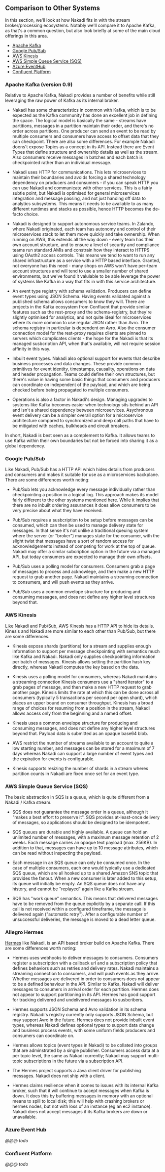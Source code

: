 ## Comparison to Other Systems

In this section, we'll look at how Nakadi fits in with the stream broker/processing ecosystems. Notably we'll compare it to Apache Kafka, as that's a common question, but also look briefly at some of the main cloud offerings in this area.

  - [Apache Kafka](#kafka)
  - [Google Pub/Sub](#pubsub)
  - [AWS Kinesis](#kinesis)
  - [AWS Simple Queue Service (SQS)](#sqs)
  - [Azure EventHub](#eventhub)
  - [Confluent Platform](#confluent)

<a name="kafka"></a>
### Apache Kafka (version 0.9)

Relative to Apache Kafka, Nakadi provides a number of benefits while still leveraging the raw power of Kafka as its internal broker. 

- Nakadi has some characteristics in common with Kafka, which is to be expected as the Kafka community has done an excellent job in defining the space. The logical model is basically the same - streams have partitions, messages in a partition maintain their order, and there's no order across partitions. One producer can send an event to be read by multiple consumers and consumers have access to offset data that they can checkpoint. There are also some differences. For example Nakadi doens't expose Topics as a concept in its API. Instead there are Event Types that define structure and ownership details as well as the stream. Also consumers receive messages in batches and each batch is checkpointed rather than an individual message.

- Nakadi uses HTTP for communications. This lets microservices to maintain their boundaries and avoids forcing a shared technology dependency on producers and consumers - if you can speak HTTP you can use Nakadi and communicate with other services. This is a fairly subtle point, but Nakadi is optimised for general microservices integration and message passing, and not just handing off data to analytics subsystems. This means it needs to be available to as many different runtimes and stacks as possible, hence HTTP becomes the de-facto choice.

- Nakadi is designed to support autonomous service teams. In Zalando, where Nakadi originated, each team has autonomy and control of their microservices stack to let them move quickly and take ownership. When running on AWS, this extends all the way down - every team has their own account structure, and to ensure a level of security and compliance teams run standard AMIs and constrain how they interact to HTTPS using OAuth2 access controls. This means we tend to want to run any shared infrastructure as a service with a HTTP based interface. Granted, not everyone has this need - many shops on AWS won't have per-team account structures and will tend to use a smaller number of shared environments, but we've found it valulable to be able leverage the power of systems like Kafka in a way that fits in with this service architecture. 

- An event type registry with schema validation. Producers can define event types using JSON Schema. Having events validated against a published schema allows consumers to know they will.  There are projects in the Kafka ecosystem from Confluent that provide similar features such as the rest-proxy and the schema-registry, but they're slightly optimised for analytics, and not quite ideal for microservices where its more common to use regular JSON rather than Avro. The schema registry in particular is dependent on Avro. Also the consumer connection model for the rest-proxy requires clients are pinned to servers which complicates clients - the hope for the Nakadi is that its managed susbcription API, when that's available, will not require session affinity in this way.

- Inbuilt event types. Nakadi also optional support for events that describe business processes and data changes. These provide common primitives for event identity, timestamps, causality, operations on data and header propagation. Teams could define their own structures, but there's value in having some basic things that consumers and producers can coordinate on independent of the payload, and which are being checked before being propagated to multiple consumers.

- Operations is also a factor in Nakadi's design. Managing upgrades to systems like Kafka becomes easier when technology sits behind an API and isn't a shared dependency between microservices. Asychronous event delivery can be a simpler overall option for a microservice architecture compared to synchronized and deep call paths that have to be mitigated with caches, bulkheads and circuit breakers.

In short, Nakadi is best seen as a complement to Kafka. It allows teams to use Kafka within their own boundaries but not be forced into sharing it as a global dependency.

<a name="pubsub"></a>
### Google Pub/Sub

Like Nakadi, Pub/Sub has a HTTP API which hides details from producers and consumers and makes it suitable for use as a microservices backplane. There are some differences worth noting:

- Pub/Sub lets you acknowledge every message individually rather than checkpointing a position in a logical log. This approach makes its model fairly different to the other systems mentioned here. While it implies that there are no inbuilt ordering assurances it does allow consumers to be very precise about what they have received. 

- Pub/Sub requires a susbcription to be setup before messages can be consumed, which can then be used to manage delivery state for messages. In that sense it's not unlike a traditional queuing system where the server (or "broker") manages state for the consumer, with the slight twist that messages have a sort of random access for acknowledgements instead of competing for work at the top of queue. Nakadi may offer a similar subcription option in the future via a managed API, but today consumers are expected to manage their own offsets.

- Pub/Sub uses a polling model for consumers. Consumers grab a page of messages to process and acknowlege, and then make a new HTTP request to grab another page. Nakadi maintains a streaming connection to consumers, and will push events as they arrive.

- Pub/Sub uses a common envelope structure for producing and consuming messages, and does not define any higher level structures beyond that.

<a name="kinesis"></a>
### AWS Kinesis

Like Nakadi and Pub/Sub, AWS Kinesis has a HTTP API to hide its details. Kinesis and Nakadi are more similar to each other than Pub/Sub, but there are some differences.

- Kinesis expose shards (partitions) for a stream and supplies enough information to support per message checkpointing with semantics much like Kafka and Nakadi. Nakadi only supplies checkpointing information per batch of messages. Kinesis allows setting the partition hash key directly, whereas Nakadi computes the key based on the data. 

- Kinesis uses a polling model for consumers, whereas Nakadi maintains a streaming connection Kinesis consumers use a "shard iterator" to a grab pages of message, and then make a new HTTP request to grab another page. Kinesis limits the rate at which this can be done across all consumers (typically 5 transactions per second per open shard), which places an upper bound on consumer throughput. Kinesis has a broad range of choices for resuming from a position in the stream, Nakadi allows access only from the beginning and a named offset.

- Kinesis uses a common envelope structure for producing and consuming messages, and does not define any higher level structures beyond that. Payload data is submitted as an opaque base64 blob.

- AWS restrict the number of streams available to an account to quite a low starting number, and messages can be stored for a maximum of 7 days whereas Nakadi can support a large number of event types and the expiration for events is configurable.

- Kinesis supports resizing the number of shards in a stream wheres partition counts in Nakadi are fixed once set for an event type.


<a name="sqs"></a>
### AWS Simple Queue Service (SQS)

The basic abstraction in SQS is a queue, which is quite different from a Nakadi / Kafka stream.

- SQS does not guarantee the message order in a queue, although it "makes a best effort to preserve it". SQS provides at-least-once delivery of messages, so applications should be designed to be idempotent.

- SQS queues are durable and highly available. A queue can hold an unlimited number of messages, with a maximum message retention of 2 weeks. Each message carries an opaque text payload (max. 256KB). In addition to that, messages can have up to 10 message attributes, which can be read without inspecting the payload.

- Each message in an SQS queue can only be consumed once. In the case of multiple consumers, each one would typically use a dedicated SQS queue, which are all hooked up to a shared Amazon SNS topic that provides the fanout. When a new consumer is later added to this setup, its queue will initially be empty. An SQS queue does not have any history, and cannot be "replayed" again like a Kafka stream.

- SQS has "work queue" semantics. This means that delivered messages have to be removed from the queue explicitly by a separate call. If this call is not received within a configured timeframe, the message is delivered again ("automatic retry"). After a configurable number of unsuccessful deliveries, the message is moved to a dead letter queue.

<a name="hermes"></a>
### Allegro Hermes

[Hermes](https://github.com/allegro/hermes) like Nakadi, is an API based broker build on Apache Kafka. There are some differences worth noting:

- Hermes uses webhooks to deliver messages to consumers. Consumers register a subscription with a callback url and a subscription policy that defines behaviors such as retries and delivery rates. Nakadi maintains a streaming connection to consumers, and will push events as they arrive. Whether messages are delivered in order to consumers does not appear to be a defined behaviour in the API. Similar to Kafka, Nakadi will deliver messages to consumers in arrival order for each partition. Hermes does not appear to support partitioning in its API. Hermes has good support for tracking delivered and undelivered messages to susbcribers.

- Hermes supports JSON Schema and Avro validation in its schema registry. Nakadi's registry currently only supports JSON Schema, but may support Avro in the future. Hermes does not provide inbuilt event types, whereas Nakadi defines optional types to support data change and business process events, with some uniform fields producers and consumers can coordinate on. 

- Hermes allows topics (event types in Nakadi) to be collated into groups that are adminstrated by a single publisher. Consumers access data at a per topic level, the same as Nakadi currently; Nakadi may support multi-topic subscriptions in the future via a subscription API. 

- The Hermes project supports a Java client driver for publishing messages. Nakadi does not ship with a client.

- Hermes claims resilience when it comes to issues with its internal Kafka broker, such that it will continue to accept messages when Kafka is down. It does this by buffering messages in memory with an optional means to spill to local disk; this will help with crashing brokers or hermes nodes, but not with loss of an instance (eg an ec2 instance). Nakadi does not accept messages if its Kafka brokers are down or unavailable. 

<a name="eventhub"></a>
### Azure Event Hub

_@@@ todo_

<a name="confluent"></a>
### Confluent Platform

_@@@ todo_
